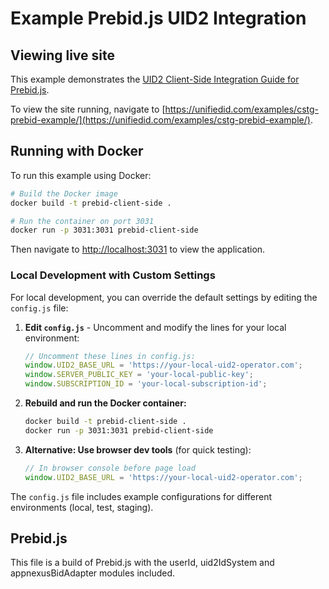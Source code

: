 # Example Prebid.js UID2 Integration

## Viewing live site

This example demonstrates the [UID2 Client-Side Integration Guide for Prebid.js](https://unifiedid.com/docs/guides/integration-prebid-client-side). 

To view the site running, navigate to [https://unifiedid.com/examples/cstg-prebid-example/](https://unifiedid.com/examples/cstg-prebid-example/).

## Running with Docker

To run this example using Docker:

```bash
# Build the Docker image
docker build -t prebid-client-side .

# Run the container on port 3031
docker run -p 3031:3031 prebid-client-side
```

Then navigate to [http://localhost:3031](http://localhost:3031) to view the application.

### Local Development with Custom Settings

For local development, you can override the default settings by editing the `config.js` file:

1. **Edit `config.js`** - Uncomment and modify the lines for your local environment:
   ```javascript
   // Uncomment these lines in config.js:
   window.UID2_BASE_URL = 'https://your-local-uid2-operator.com';
   window.SERVER_PUBLIC_KEY = 'your-local-public-key';
   window.SUBSCRIPTION_ID = 'your-local-subscription-id';
   ```

2. **Rebuild and run the Docker container:**
   ```bash
   docker build -t prebid-client-side .
   docker run -p 3031:3031 prebid-client-side
   ```

3. **Alternative: Use browser dev tools** (for quick testing):
   ```javascript
   // In browser console before page load
   window.UID2_BASE_URL = 'https://your-local-uid2-operator.com';
   ```

The `config.js` file includes example configurations for different environments (local, test, staging).


## Prebid.js

This file is a build of Prebid.js with the userId, uid2IdSystem and appnexusBidAdapter modules included.